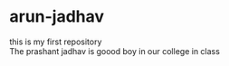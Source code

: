 # arun-jadhav
this is my first repository
<br>
The prashant jadhav is goood boy in our college in class
